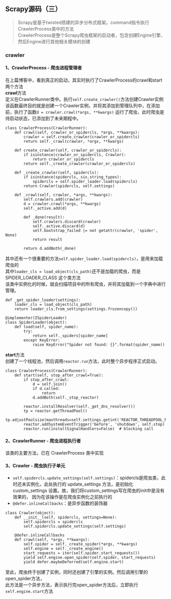 <!--
https://ae01.alicdn.com/kf/Hc80c70315e124ce6853e053333335bbfr.png
scrapy
Scrapy源码（三）
Scrapy是基于twisted搭建的异步分布式框架。command指令执行CrawlerProcess类中的方法
Scrapy是基于twisted搭建的异步分布式框架。CrawlerProcess是整个Scrapy爬虫框架的启动者，包含创建Engine引擎、然后Engine进行其他相关模块的创建
-->

## Scrapy源码（三）

> Scrapy是基于twisted搭建的异步分布式框架。command指令执行CrawlerProcess类中的方法  
> CrawlerProcess是整个Scrapy爬虫框架的启动者，包含创建Engine引擎、然后Engine进行其他相关模块的创建

### crawler
#### 1、CrawlerProcess - 爬虫进程管理者
在上篇博客中，看到真正的启动，其实时执行了CrawlerProcess的crawl和start两个方法  
**crawl**方法  
定义在CrawlerRunner类中。执行`self.create_crawler()`方法创建Crawler实例  
该函数最终目的就是创建一个Crawler实例，并将其添加到管理队列中，在添加前，执行了函数`d = crawler.crawl(*args, **kwargs)`
运行了爬虫，此时爬虫是待启动状态，已添加到了未来期程中。  
```
class CrawlerProcess(CrawlerRunner):
    def crawl(self, crawler_or_spidercls, *args, **kwargs):
        crawler = self.create_crawler(crawler_or_spidercls)
        return self._crawl(crawler, *args, **kwargs)

    def create_crawler(self, crawler_or_spidercls):
        if isinstance(crawler_or_spidercls, Crawler):
            return crawler_or_spidercls
        return self._create_crawler(crawler_or_spidercls)

    def _create_crawler(self, spidercls):
        if isinstance(spidercls, six.string_types):
            spidercls = self.spider_loader.load(spidercls)
        return Crawler(spidercls, self.settings)

    def _crawl(self, crawler, *args, **kwargs):
        self.crawlers.add(crawler)
        d = crawler.crawl(*args, **kwargs)
        self._active.add(d)

        def _done(result):
            self.crawlers.discard(crawler)
            self._active.discard(d)
            self.bootstrap_failed |= not getattr(crawler, 'spider', None)
            return result

        return d.addBoth(_done)
```
其中还有一个很重要的方法`self.spider_loader.load(spidercls)`，是用来加载爬虫的  
其中`loader_cls = load_object(cls_path)`还不是加载的爬虫，而是 SPIDER_LOADER_CLASS 这个类方法  
该类中实例化的时候，就会扫描项目中的所有爬虫，并将其加载到一个字典中进行管理。
```
def _get_spider_loader(settings):
    loader_cls = load_object(cls_path)
    return loader_cls.from_settings(settings.frozencopy())

@implementer(ISpiderLoader)
class SpiderLoader(object):
    def load(self, spider_name):
        try:
            return self._spiders[spider_name]
        except KeyError:
            raise KeyError("Spider not found: {}".format(spider_name))
```
**start**方法  
创建了一个线程池，然后调用`reactor.run`方法，此时整个异步程序正式启动。
```
class CrawlerProcess(CrawlerRunner):
    def start(self, stop_after_crawl=True):
        if stop_after_crawl:
            d = self.join()
            if d.called:
                return
            d.addBoth(self._stop_reactor)

        reactor.installResolver(self._get_dns_resolver())
        tp = reactor.getThreadPool()
        tp.adjustPoolsize(maxthreads=self.settings.getint('REACTOR_THREADPOOL_MAXSIZE'))
        reactor.addSystemEventTrigger('before', 'shutdown', self.stop)
        reactor.run(installSignalHandlers=False)  # blocking call
```
#### 2、CrawlerRunner - 爬虫进程执行者
该类的主要方法，已在 CrawlerProcess 类中实现

#### 3、Crawler - 爬虫执行子单元
* `self.spidercls.update_settings(self.settings)`：spidercls是爬虫类，此时还未实例化，此处执行的
update_settings 方法，是初始化 custom_settings 设置。故，我们将custom_settings写在爬虫的init中是没有效果的，
因为在该操作是在爬虫实例化之前执行的
* `@defer.inlineCallbacks`：是异步函数的装饰器  
```
class Crawler(object):
    def __init__(self, spidercls, settings=None):
        self.spidercls = spidercls
        self.spidercls.update_settings(self.settings)

    @defer.inlineCallbacks
    def crawl(self, *args, **kwargs):
        self.spider = self._create_spider(*args, **kwargs)
        self.engine = self._create_engine()
        start_requests = iter(self.spider.start_requests())
        yield self.engine.open_spider(self.spider, start_requests)
        yield defer.maybeDeferred(self.engine.start)
```
至此，爬虫终于创建了实例，同时还创建了引擎的实例。然后调用引擎的open_spider方法，  
此方法是一个异步方法，表示执行完open_spider方法后，立即执行`self.engine.start`方法


